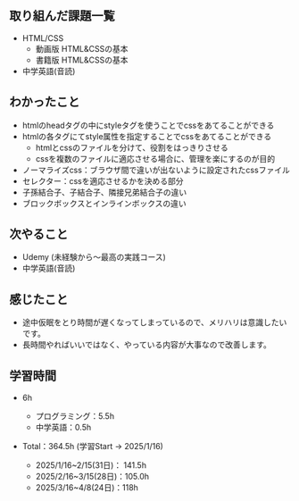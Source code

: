 ## 取り組んだ課題一覧
- HTML/CSS
  - 動画版 HTML&CSSの基本
  - 書籍版 HTML&CSSの基本
- 中学英語(音読)
## わかったこと
- htmlのheadタグの中にstyleタグを使うことでcssをあてることができる
- htmlの各タグにてstyle属性を指定することでcssをあてることができる
  - htmlとcssのファイルを分けて、役割をはっきりさせる
  - cssを複数のファイルに適応させる場合に、管理を楽にするのが目的
- ノーマライズcss：ブラウザ間で違いが出ないように設定されたcssファイル
- セレクター：cssを適応させるかを決める部分
- 子孫結合子、子結合子、隣接兄弟結合子の違い
- ブロックボックスとインラインボックスの違い
## 次やること
- Udemy (未経験から〜最高の実践コース)
- 中学英語(音読)
## 感じたこと
- 途中仮眠をとり時間が遅くなってしまっているので、メリハリは意識したいです。
- 長時間やればいいではなく、やっている内容が大事なので改善します。
## 学習時間
- 6h
  - プログラミング：5.5h
  - 中学英語：0.5h

- Total：364.5h (学習Start → 2025/1/16)
  - 2025/1/16~2/15(31日)： 141.5h
  - 2025/2/16~3/15(28日)：105.0h
  - 2025/3/16~4/8(24日)：118h
